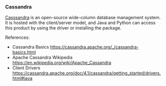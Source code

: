 ### Cassandra

[Casssandra](https://cassandra.apache.org/_/index.html) is an open-source wide-column database management system. It is hosted with the client/server model, and Java and Python can access this product by using the driver or installing the package.

References: 
- Cassandra Basics https://cassandra.apache.org/_/cassandra-basics.html
- Apache Cassandra Wikipedia https://en.wikipedia.org/wiki/Apache_Cassandra
- Client Drivers https://cassandra.apache.org/doc/4.1/cassandra/getting_started/drivers.html#java
